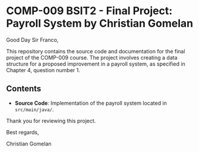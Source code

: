 # COMP-009 BSIT2 - Final Project: Payroll System by Christian Gomelan

Good Day Sir Franco,

This repository contains the source code and documentation for the final project of the COMP-009 course. The project involves creating a data structure for a proposed improvement in a payroll system, as specified in Chapter 4, question number 1.

## Contents
- **Source Code**: Implementation of the payroll system located in `src/main/java/`.

Thank you for reviewing this project.

Best regards,

Christian Gomelan
